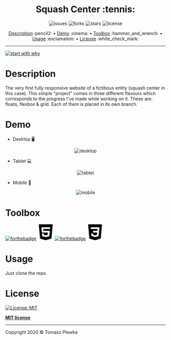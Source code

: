 <div>
    <h1 align="center">Squash Center :tennis: </h1>
    <p align="center">
      <img src="https://img.shields.io/github/issues/tomaszplewka/01_squash_center" alt="issues">
      <img src="https://img.shields.io/github/forks/tomaszplewka/01_squash_center" alt="forks">
      <img src="https://img.shields.io/github/stars/tomaszplewka/01_squash_center" alt="stars">
      <img src="https://img.shields.io/badge/License-MIT-green.svg" alt="license">
    </p>
</div>
<p align="center">
    <a href="#description">Description</a> :pencil2: • 
    <a href="#demo">Demo</a> :cinema: •
    <a href="#toolbox">Toolbox</a> :hammer_and_wrench: •
    <a href="#usage">Usage</a> :exclamation: •
    <a href="#license">License</a> :white_check_mark:
</p>

---

[![start with why](https://img.shields.io/badge/start%20with-why%3F-brightgreen.svg?style=flat)](http://www.ted.com/talks/simon_sinek_how_great_leaders_inspire_action)

# Description 

The very first fully responsive website of a fictitious entity (squash center in this case).
This simple "project" comes in three different flavours which corresponds to the progress I've made while working on it.
These are: floats, flexbox & grid. Each of them is placed in its own branch.

# Demo

+ Desktop :desktop_computer:

<p align="center">
    <img src="https://github.com/tomaszplewka/01_squash_center/blob/master/gifs/squash_center_desktop.gif" width="700" alt="desktop">
</p>

+ Tablet :computer:

<p align="center">
    <img src="https://github.com/tomaszplewka/01_squash_center/blob/master/gifs/squash_center_tablet.gif" width="350" alt="tablet">
</p>

+ Mobile :iphone:

<p align="center">
    <img src="https://github.com/tomaszplewka/01_squash_center/blob/master/gifs/squash_center_mobile.gif" width="250" alt="mobile">
</p>

# Toolbox
[![forthebadge](https://forthebadge.com/images/badges/uses-html.svg)](https://forthebadge.com)
<img src="https://github.com/tomaszplewka/01_squash_center/blob/master/imgs/html5.svg" width="50" alt="css3" >
[![forthebadge](https://forthebadge.com/images/badges/uses-css.svg)](https://forthebadge.com)
<img src="https://github.com/tomaszplewka/01_squash_center/blob/master/imgs/css3.svg" width="50" alt="css3" >

# Usage

Just clone the repo.

# License

[![License: MIT](https://img.shields.io/badge/License-MIT-green.svg)](https://opensource.org/licenses/MIT)

**[MIT license](http://opensource.org/licenses/mit-license.php)**

---

Copyright 2020 © Tomasz Plewka
